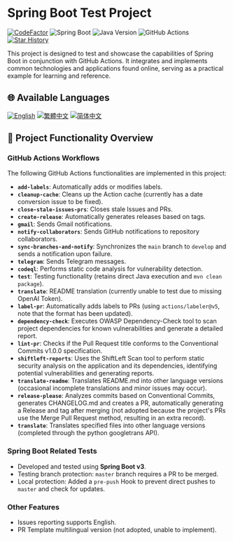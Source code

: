 # Spring Boot Test Project

[![CodeFactor](https://www.codefactor.io/repository/github/vancetang/demo/badge)](https://www.codefactor.io/repository/github/vancetang/demo) ![Spring Boot](https://img.shields.io/badge/dynamic/xml?url=https://raw.githubusercontent.com/vancetang/demo/master/pom.xml&query=//*[local-name()='parent']/*[local-name()='version']&label=Spring%20Boot&color=brightgreen) ![Java Version](https://img.shields.io/badge/dynamic/xml?url=https://raw.githubusercontent.com/vancetang/demo/master/pom.xml&query=//*[local-name()='properties']/*[local-name()='java.version']&label=Java&color=ED8B00&logo=openjdk&logoColor=white) ![GitHub Actions](https://img.shields.io/badge/GitHub%20Actions-Enabled-blue) [![Star History](https://img.shields.io/badge/Star%20History-Chart-orange)](https://star-history.com/#vancetang/demo&Date)

This project is designed to test and showcase the capabilities of Spring Boot in conjunction with GitHub Actions. It integrates and implements common technologies and applications found online, serving as a practical example for learning and reference.

## 🌐 Available Languages

[![English](https://img.shields.io/badge/English-Click-yellow)](README_en.md)
[![繁體中文](https://img.shields.io/badge/繁體中文-Click-orange)](README.md)
[![简体中文](https://img.shields.io/badge/简体中文-Click-green)](README_zh-CN.md)

## 🚀 Project Functionality Overview

### GitHub Actions Workflows
The following GitHub Actions functionalities are implemented in this project:

- **`add-labels`**: Automatically adds or modifies labels.
- **`cleanup-cache`**: Cleans up the Action cache (currently has a date conversion issue to be fixed).
- **`close-stale-issues-prs`**: Closes stale Issues and PRs.
- **`create-release`**: Automatically generates releases based on tags.
- **`gmail`**: Sends Gmail notifications.
- **`notify-collaborators`**: Sends GitHub notifications to repository collaborators.
- **`sync-branches-and-notify`**: Synchronizes the `main` branch to `develop` and sends a notification upon failure.
- **`telegram`**: Sends Telegram messages.
- **`codeql`**: Performs static code analysis for vulnerability detection.
- **`test`**: Testing functionality (retains direct Java execution and `mvn clean package`).
- **`translate`**: README translation (currently unable to test due to missing OpenAI Token).
- **`label-pr`**: Automatically adds labels to PRs (using `actions/labeler@v5`, note that the format has been updated).
- **`dependency-check`**: Executes OWASP Dependency-Check tool to scan project dependencies for known vulnerabilities and generate a detailed report.
- **`lint-pr`**: Checks if the Pull Request title conforms to the Conventional Commits v1.0.0 specification.
- **`shiftleft-reports`**: Uses the ShiftLeft Scan tool to perform static security analysis on the application and its dependencies, identifying potential vulnerabilities and generating reports.
- **`translate-readme`**: Translates README.md into other language versions (occasional incomplete translations and minor issues may occur).
- **`release-please`**: Analyzes commits based on Conventional Commits, generates CHANGELOG.md and creates a PR, automatically generating a Release and tag after merging (not adopted because the project's PRs use the Merge Pull Request method, resulting in an extra record).
- **`translate`**: Translates specified files into other language versions (completed through the python googletrans API).

### Spring Boot Related Tests
- Developed and tested using **Spring Boot v3**.
- Testing branch protection: `master` branch requires a PR to be merged.
- Local protection: Added a `pre-push` Hook to prevent direct pushes to `master` and check for updates.

### Other Features
- Issues reporting supports English.
- PR Template multilingual version (not adopted, unable to implement).
